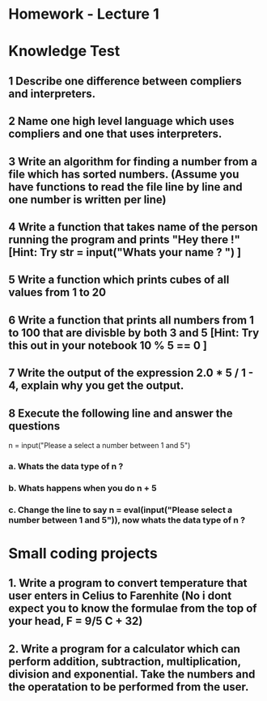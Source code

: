# Homework - Lecture 1

# Knowledge Test

## 1 Describe one difference between compliers and interpreters.

## 2 Name one high level language which uses compliers and one that uses interpreters.

## 3 Write an algorithm for finding a number from a file which has sorted numbers. (Assume you have functions to read the file line by line and one number is written per line)

## 4 Write a function that takes name of the person running the program and prints "Hey there <Name> !" [Hint: Try str = input("Whats your name ? ") ]

## 5 Write a function which prints cubes of all values from 1 to 20

## 6 Write a function that prints all numbers from 1 to 100 that are divisble by both 3 and 5 [Hint: Try this out in your notebook 10 % 5 == 0 ]

## 7 Write the output of the expression 2.0 * 5 / 1 - 4, explain why you get the output.

## 8 Execute the following line and answer the questions
n = input("Please a select a number between 1 and 5")

### a. Whats the data type of n ?
### b. Whats happens when you do n + 5
### c. Change the line to say n = eval(input("Please select a number between 1 and 5")), now whats the data type of n ?


# Small coding projects

## 1. Write a program to convert temperature that user enters in Celius to Farenhite (No i dont expect you to know the formulae from the top of your head, F = 9/5 C + 32)

## 2. Write a program for a calculator which can perform addition, subtraction, multiplication, division and exponential. Take the numbers and the operatation to be performed from the user. 
